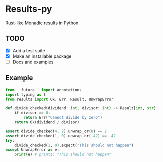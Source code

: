 # Results-py

Rust-like Monadic results in Python

## TODO

- [x] Add a test suite
- [x] Make an installable package
- [ ] Docs and examples

## Example

```python
from __future__ import annotations
import typing as t
from results import Ok, Err, Result, UnwrapError

def divide_checked(dividend: int, divisor: int) -> Result[int, str]:
    if divisor == 0:
        return Err("Cannot divide by zero")
    return Ok(dividend / divisor)

assert divide_checked(4, 2).unwrap_or(0) == 2
assert divide_checked(1, 0).unwrap_or(-42) == -42
try:
    divide_checked(1, 0).expect("This should not happen")
except UnwrapError as e:
    print(e) # prints: "This should not happen"
```
